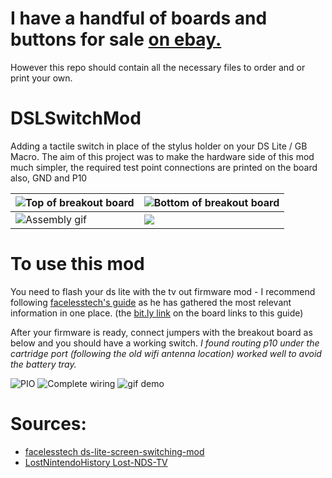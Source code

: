 # I have a handful of boards and buttons for sale [on ebay.](https://www.ebay.co.uk/itm/134129032933)
However this repo should contain all the necessary files to order and or print your own.

# DSLSwitchMod
Adding a tactile switch in place of the stylus holder on your DS Lite / GB Macro.
The aim of this project was to make the hardware side of this mod much simpler, the required test point connections are printed on the board also, GND and P10

|![Top of breakout board](https://imgur.com/Ak9LxLe.jpg)|![Bottom of breakout board](https://imgur.com/YgcooIT.jpg)|
|---|---|
|![Assembly gif](https://imgur.com/RpcDlKr.gif)|![](https://imgur.com/xHNExd1.jpg)|

# To use this mod
You need to flash your ds lite with the tv out firmware mod - I recommend following [facelesstech's guide](https://bit.ly/3Nf0MW5) as he has gathered the most relevant information in one place. (the [bit.ly link](https://bit.ly/3Nf0MW5) on the board links to this guide)

After your firmware is ready, connect jumpers with the breakout board as below and you should have a working switch. *I found routing p10 under the cartridge port (following the old wifi antenna location) worked well to avoid the battery tray.*

![PIO](https://imgur.com/JZXk5wk.jpg)
![Complete wiring](https://imgur.com/U5ZYRJe.jpg)
![gif demo](https://imgur.com/dAHcwFU.gif)

# Sources:
- [facelesstech ds-lite-screen-switching-mod](https://facelesstech.wordpress.com/2021/06/20/ds-lite-screen-switching-mod/)
- [LostNintendoHistory Lost-NDS-TV](https://github.com/LostNintendoHistory/Lost-NDS-TV/tree/main/fwpatch)
